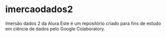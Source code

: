 # imercaodados2
Imersão dados 2 da Alura
Este é um repositório criado para fins de estudo em ciência de dados pelo Google Colaboratory.
